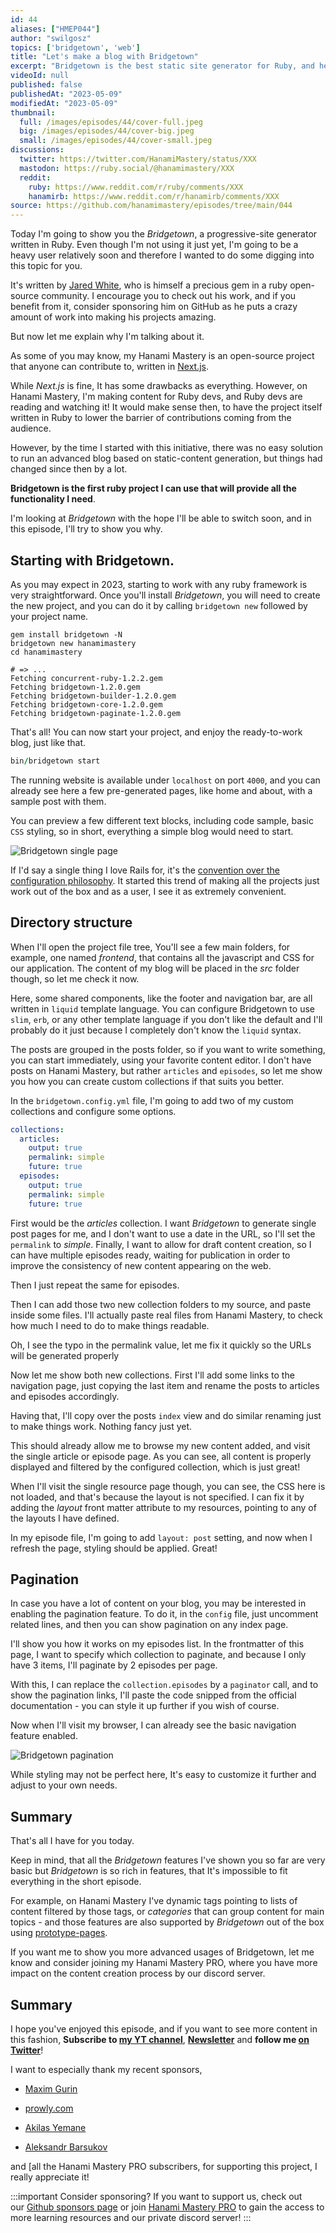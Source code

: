 ```yaml
---
id: 44
aliases: ["HMEP044"]
author: "swilgosz"
topics: ['bridgetown', 'web']
title: "Let's make a blog with Bridgetown"
excerpt: "Bridgetown is the best static site generator for Ruby, and here is why."
videoId: null
published: false
publishedAt: "2023-05-09"
modifiedAt: "2023-05-09"
thumbnail:
  full: /images/episodes/44/cover-full.jpeg
  big: /images/episodes/44/cover-big.jpeg
  small: /images/episodes/44/cover-small.jpeg
discussions:
  twitter: https://twitter.com/HanamiMastery/status/XXX
  mastodon: https://ruby.social/@hanamimastery/XXX
  reddit:
    ruby: https://www.reddit.com/r/ruby/comments/XXX
    hanamirb: https://www.reddit.com/r/hanamirb/comments/XXX
source: https://github.com/hanamimastery/episodes/tree/main/044
---
```


Today I'm going to show you the *Bridgetown*, a progressive-site generator written in Ruby. Even though I'm not using it just yet, I'm going to be a heavy user relatively soon and therefore I wanted to do some digging into this topic for you.

It's written by [Jared White](https://github.com/jaredcwhite), who is himself a precious gem in a ruby open-source community. I encourage you to check out his work, and if you benefit from it, consider sponsoring him on GitHub as he puts a crazy amount of work into making his projects amazing.

But now let me explain why I'm talking about it.

As some of you may know, my Hanami Mastery is an open-source project that anyone can contribute to, written in [Next.js](https://nextjs.org/).

While *Next.js* is fine, It has some drawbacks as everything. However, on Hanami Mastery, I'm making content for Ruby devs, and Ruby devs are reading and watching it! It would make sense then, to have the project itself written in Ruby to lower the barrier of contributions coming from the audience.

However, by the time I started with this initiative, there was no easy solution to run an advanced blog based on static-content generation, but things had changed since then by a lot.

**Bridgetown is the first ruby project I can use that will provide all the functionality I need**.

I'm looking at *Bridgetown* with the hope I'll be able to switch soon, and in this episode, I'll try to show you why.

## Starting with Bridgetown.

As you may expect in 2023, starting to work with any ruby framework is very straightforward. Once you'll install *Bridgetown*, you will need to create the new project, and you can do it by calling `bridgetown new` followed by your project name.

```shell
gem install bridgetown -N
bridgetown new hanamimastery
cd hanamimastery

# => ...
Fetching concurrent-ruby-1.2.2.gem
Fetching bridgetown-1.2.0.gem
Fetching bridgetown-builder-1.2.0.gem
Fetching bridgetown-core-1.2.0.gem
Fetching bridgetown-paginate-1.2.0.gem
```
That's all! You can now start your project, and enjoy the ready-to-work blog, just like that.

```ruby
bin/bridgetown start
```

The running website is available under `localhost` on port `4000`, and you can already see here a few pre-generated pages, like home and about, with a sample post with them.

You can preview a few different text blocks, including code sample, basic `CSS` styling, so in short, everything a simple blog would need to start.

![Bridgetown single page](/images/episodes/44/bridgetown-single-page.png)

If I'd say a single thing I love Rails for, it's the [convention over the configuration philosophy](https://rubyonrails.org/doctrine#convention-over-configuration). It started this trend of making all the projects just work out of the box and as a user, I see it as extremely convenient.

## Directory structure

When I'll open the project file tree, You'll see a few main folders, for example, one named *frontend*, that contains all the javascript and CSS for our application. The content of my blog will be placed in the *src* folder though, so let me check it now.

Here, some shared components, like the footer and navigation bar, are all written in `liquid` template language. You can configure Bridgetown to use `slim`, `erb`, or any other template language if you don't like the default and I'll probably do it just because I completely don't know the `liquid` syntax.

The posts are grouped in the posts folder, so if you want to write something, you can start immediately, using your favorite content editor. I don't have posts on Hanami Mastery, but rather `articles` and `episodes`, so let me show you how you can create custom collections if that suits you better.

In the `bridgetown.config.yml` file, I'm going to add two of my custom collections and configure some options.

```yaml
collections:
  articles:
    output: true
    permalink: simple
    future: true
  episodes:
    output: true
    permalink: simple
    future: true
```

First would be the *articles* collection. I want *Bridgetown* to generate single post pages for me, and I don't want to use a date in the URL, so I'll set the `permalink` to *simple*. Finally, I want to allow for draft content creation, so I can have multiple episodes ready, waiting for publication in order to improve the consistency of new content appearing on the web.

Then I just repeat the same for episodes.

Then I can add those two new collection folders to my source, and paste inside some files. I'll actually paste real files from Hanami Mastery, to check how much I need to do to make things readable.

Oh, I see the typo in the permalink value, let me fix it quickly so the URLs will be generated properly

Now let me show both new collections. First I'll add some links to the navigation page, just copying the last item and rename the posts to articles and episodes accordingly.

Having that, I'll copy over the posts `index` view and do similar renaming just to make things work. Nothing fancy just yet.

This should already allow me to browse my new content added, and visit the single article or episode page. As you can see, all content is properly displayed and filtered by the configured collection, which is just great!

When I'll visit the single resource page though, you can see, the CSS here is not loaded, and that's because the layout is not specified. I can fix it by adding the *layout* front matter attribute to my resources, pointing to any of the layouts I have defined.

In my episode file, I'm going to add `layout: post` setting, and now when I refresh the page, styling should be applied. Great!

## Pagination

In case you have a lot of content on your blog, you may be interested in enabling the pagination feature. To do it, in the `config` file, just uncomment related lines, and then you can show pagination on any index page.

I'll show you how it works on my episodes list. In the frontmatter of this page, I want to specify which collection to paginate, and because I only have 3 items, I'll paginate by 2 episodes per page.

With this, I can replace the `collection.episodes` by a `paginator` call, and to show the pagination links, I'll paste the code snipped from the official documentation - you can style it up further if you wish of course.

Now when I'll visit my browser, I can already see the basic navigation feature enabled.

![Bridgetown pagination](/images/episodes/44/bridgetown-pagination.png)

While styling may not be perfect here, It's easy to customize it further and adjust to your own needs.

## Summary

That's all I have for you today.

Keep in mind, that all the *Bridgetown* features I've shown you so far are very basic but *Bridgetown* is so rich in features, that It's impossible to fit everything in the short episode.

For example, on Hanami Mastery I've dynamic tags pointing to lists of content filtered by those tags, or *categories* that can group content for main topics - and those features are also supported by *Bridgetown* out of the box using [prototype-pages](https://www.bridgetownrb.com/docs/prototype-pages).

If you want me to show you more advanced usages of Bridgetown, let me know and consider joining my Hanami Mastery PRO, where you have more impact on the content creation process by our discord server.

## Summary

I hope you've enjoyed this episode, and if you want to see more content in this fashion, **Subscribe to [my YT channel](https://www.youtube.com/c/hanamimastery)**, **[Newsletter](https://mailchi.mp/6ac8f64f3c5d/hanami-mastery-newsletter)** and **follow me [on Twitter](https://twitter.com/hanamimastery)**!

I want to especially thank my recent sponsors,

- [Maxim Gurin](https://github.com/maximgurin)
- [prowly.com](http://prowly.com/)
- [Akilas Yemane](https://twitter.com/akilasy)

- [Aleksandr Barsukov](https://unsplash.com/@aleksandr_barsukov)

and [all the Hanami Mastery PRO subscribers, for supporting this project, I really appreciate it!

:::important Consider sponsoring?
If you want to support us, check out our [Github sponsors page](https://github.com/sponsors/swilgosz) or join [Hanami Mastery PRO](https://pro.hanamimastery.com/) to gain the access to more learning resources and our private discord server!
:::
